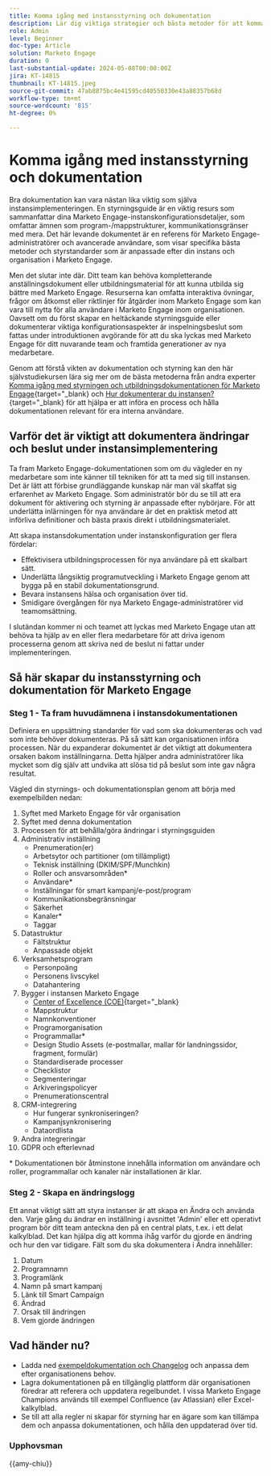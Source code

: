 ```yaml
---
title: Komma igång med instansstyrning och dokumentation
description: Lär dig viktiga strategier och bästa metoder för att komma igång med styrningen och dokumentationen av Marketo Engage. Upptäck hur du kan skapa skalbar dokumentation, effektivisera användarutbildningen och se till att du bygger upp en struktur i Marketo Engage.
role: Admin
level: Beginner
doc-type: Article
solution: Marketo Engage
duration: 0
last-substantial-update: 2024-05-08T00:00:00Z
jira: KT-14815
thumbnail: KT-14815.jpeg
source-git-commit: 47ab8875bc4e41595cd40550330e43a88357b68d
workflow-type: tm+mt
source-wordcount: '815'
ht-degree: 0%

---
```



# Komma igång med instansstyrning och dokumentation

Bra dokumentation kan vara nästan lika viktig som själva instansimplementeringen. En styrningsguide är en viktig resurs som sammanfattar dina Marketo Engage-instanskonfigurationsdetaljer, som omfattar ämnen som program-/mappstrukturer, kommunikationsgränser med mera. Det här levande dokumentet är en referens för Marketo Engage-administratörer och avancerade användare, som visar specifika bästa metoder och styrstandarder som är anpassade efter din instans och organisation i Marketo Engage.

Men det slutar inte där. Ditt team kan behöva kompletterande anställningsdokument eller utbildningsmaterial för att kunna utbilda sig bättre med Marketo Engage. Resurserna kan omfatta interaktiva övningar, frågor om åtkomst eller riktlinjer för åtgärder inom Marketo Engage som kan vara till nytta för alla användare i Marketo Engage inom organisationen. Oavsett om du först skapar en heltäckande styrningsguide eller dokumenterar viktiga konfigurationsaspekter är inspelningsbeslut som fattas under introduktionen avgörande för att du ska lyckas med Marketo Engage för ditt nuvarande team och framtida generationer av nya medarbetare.

Genom att förstå vikten av dokumentation och styrning kan den här självstudiekursen lära sig mer om de bästa metoderna från andra experter [Komma igång med styrningen och utbildningsdokumentationen för Marketo Engage](https://nation.marketo.com/t5/product-blogs/getting-started-on-your-marketo-governance-and-training/ba-p/242421){target="_blank} och [Hur dokumenterar du instansen?](https://nation.marketo.com/t5/product-discussions/how-do-you-document-your-instance/td-p/72877){target="_blank} för att hjälpa er att införa en process och hålla dokumentationen relevant för era interna användare.

## Varför det är viktigt att dokumentera ändringar och beslut under instansimplementering

Ta fram Marketo Engage-dokumentationen som om du vägleder en ny medarbetare som inte känner till tekniken för att ta med sig till instansen. Det är lätt att förbise grundläggande kunskap när man väl skaffat sig erfarenhet av Marketo Engage. Som administratör bör du se till att era dokument för aktivering och styrning är anpassade efter nybörjare. För att underlätta inlärningen för nya användare är det en praktisk metod att införliva definitioner och bästa praxis direkt i utbildningsmaterialet.

Att skapa instansdokumentation under instanskonfiguration ger flera fördelar:

* Effektivisera utbildningsprocessen för nya användare på ett skalbart sätt.
* Underlätta långsiktig programutveckling i Marketo Engage genom att bygga på en stabil dokumentationsgrund.
* Bevara instansens hälsa och organisation över tid.
* Smidigare övergången för nya Marketo Engage-administratörer vid teamomsättning.

I slutändan kommer ni och teamet att lyckas med Marketo Engage utan att behöva ta hjälp av en eller flera medarbetare för att driva igenom processerna genom att skriva ned de beslut ni fattar under implementeringen.

## Så här skapar du instansstyrning och dokumentation för Marketo Engage

### Steg 1 - Ta fram huvudämnena i instansdokumentationen

Definiera en uppsättning standarder för vad som ska dokumenteras och vad som inte behöver dokumenteras. På så sätt kan organisationen införa processen. När du expanderar dokumentet är det viktigt att dokumentera orsaken bakom inställningarna. Detta hjälper andra administratörer lika mycket som dig själv att undvika att slösa tid på beslut som inte gav några resultat.

Vägled din styrnings- och dokumentationsplan genom att börja med exempelbilden nedan:

1. Syftet med Marketo Engage för vår organisation
1. Syftet med denna dokumentation
1. Processen för att behålla/göra ändringar i styrningsguiden
1. Administrativ inställning
   * Prenumeration(er)
   * Arbetsytor och partitioner (om tillämpligt)
   * Teknisk inställning (DKIM/SPF/Munchkin)
   * Roller och ansvarsområden*
   * Användare*
   * Inställningar för smart kampanj/e-post/program
   * Kommunikationsbegränsningar
   * Säkerhet
   * Kanaler*
   * Taggar
1. Datastruktur
   * Fältstruktur
   * Anpassade objekt
1. Verksamhetsprogram
   * Personpoäng
   * Personens livscykel
   * Datahantering
1. Bygger i instansen Marketo Engage
   * [Center of Excellence (COE)](https://business.adobe.com/blog/perspectives/center-of-excellence-top-10-questions-to-ask-yourself){target="_blank}
   * Mappstruktur
   * Namnkonventioner
   * Programorganisation
   * Programmallar*
   * Design Studio Assets (e-postmallar, mallar för landningssidor, fragment, formulär)
   * Standardiserade processer
   * Checklistor
   * Segmenteringar
   * Arkiveringspolicyer
   * Prenumerationscentral
1. CRM-integrering
   * Hur fungerar synkroniseringen?
   * Kampanjsynkronisering
   * Dataordlista
1. Andra integreringar
1. GDPR och efterlevnad

\* Dokumentationen bör åtminstone innehålla information om användare och roller, programmallar och kanaler när installationen är klar.

### Steg 2 - Skapa en ändringslogg

Ett annat viktigt sätt att styra instanser är att skapa en Ändra och använda den. Varje gång du ändrar en inställning i avsnittet &#39;Admin&#39; eller ett operativt program bör ditt team anteckna den på en central plats, t.ex. i ett delat kalkylblad. Det kan hjälpa dig att komma ihåg varför du gjorde en ändring och hur den var tidigare. Fält som du ska dokumentera i Ändra innehåller:

1. Datum
1. Programnamn
1. Programlänk
1. Namn på smart kampanj
1. Länk till Smart Campaign
1. Ändrad
1. Orsak till ändringen
1. Vem gjorde ändringen

## Vad händer nu?

* Ladda ned [exempeldokumentation och Changelog](/help/marketo-tutorial-implementing-new-instance/assets/template-adobe-marketo-engage-instance-documentation.xlsx) och anpassa dem efter organisationens behov.
* Lagra dokumentationen på en tillgänglig plattform där organisationen föredrar att referera och uppdatera regelbundet. I vissa Marketo Engage Champions används till exempel Confluence (av Atlassian) eller Excel-kalkylblad.
* Se till att alla regler ni skapar för styrning har en ägare som kan tillämpa dem och anpassa dokumentationen, och hålla den uppdaterad över tid.

### Upphovsman

{{amy-chiu}}